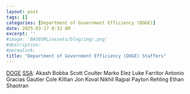```yaml
---
layout: post
tags: []
categories: [Department of Government Efficiency (DOGE)]
date: 2025-03-17 8:31 AM
excerpt: ''
#image: 'BASEURL/assets/blog/img/.png'
#description:
#permalink:
title: "Department of Government Efficiency (DOGE) Staffers"
---
```



[DOGE](https://www.doge.gov/) [SSA](https://ssa.gov/):
Akash Bobba
Scott Coulter
Marko Elez
Luke Farritor
Antonio Gracias
Gautier Cole Killian
Jon Koval
Nikhil Rajpal
Payton Rehling
Ethan Shaotran